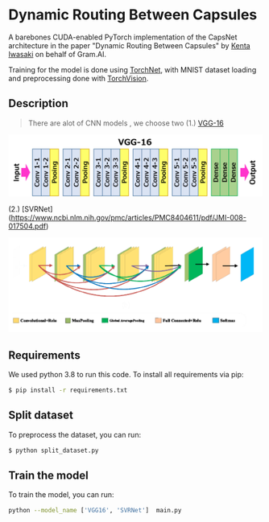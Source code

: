 # Dynamic Routing Between Capsules

A barebones CUDA-enabled PyTorch implementation of the CapsNet architecture in the paper "Dynamic Routing Between Capsules" by [Kenta Iwasaki](https://github.com/iwasaki-kenta) on behalf of Gram.AI.

Training for the model is done using [TorchNet](https://github.com/pytorch/tnt), with MNIST dataset loading and preprocessing done with [TorchVision](https://github.com/pytorch/vision).

## Description

>There are alot of CNN models , we choose two (1.) [VGG-16](https://arxiv.org/pdf/1409.1556.pdf) 

![vgg-16](images/vgg16.png)




(2.) [SVRNet] (https://www.ncbi.nlm.nih.gov/pmc/articles/PMC8404611/pdf/JMI-008-017504.pdf)

![Svrnet_image](images/svrnet.png)

## Requirements
We used python 3.8 to run this code. To install all requirements via pip:
```bash
$ pip install -r requirements.txt
```



## Split dataset
 To preprocess the dataset, you can run:
```bash
$ python split_dataset.py

```



## Train the model
To train the model, you can run: 
```bash
python --model_name ['VGG16', 'SVRNet']  main.py
```